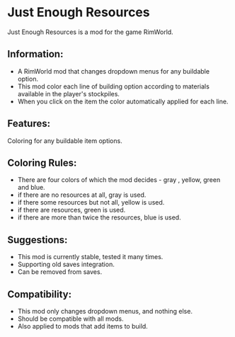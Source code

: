 # Just Enough Resources
Just Enough Resources is a mod for the game RimWorld.

## Information:
*	A RimWorld mod that changes dropdown menus for any buildable option.
*	This mod color each line of building option according to materials available in the player's stockpiles.
*	When you click on the item the color automatically applied for each line.

## Features:
Coloring for any buildable item options.

## Coloring Rules:
*	There are four colors of which the mod decides - gray , yellow, green and blue.
*	if there are no resources at all, gray is used.
*	if there some resources but not all, yellow is used.
*	if there are resources, green is used.
*	if there are more than twice the resources, blue is used.

## Suggestions:
* This mod is currently stable, tested it many times.
* Supporting old saves integration.
* Can be removed from saves.

## Compatibility:
*	This mod only changes dropdown menus, and nothing else.
*	Should be compatible with all mods.
*	Also applied to mods that add items to build.

